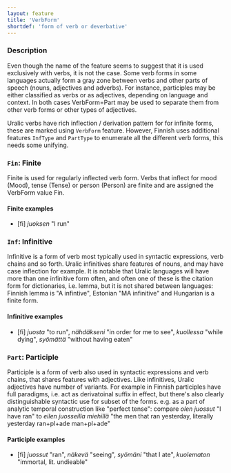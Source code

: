 ```yaml
---
layout: feature
title: 'VerbForm'
shortdef: 'form of verb or deverbative'
---
```


### Description

Even though the name of the feature seems to suggest that it is used
exclusively with verbs, it is not the case. Some verb forms in some languages
actually form a gray zone between verbs and other parts of speech (nouns,
adjectives and adverbs). For instance, participles may be either classified as
verbs or as adjectives, depending on language and context. In both cases
VerbForm=Part may be used to separate them from other verb forms or other types
of adjectives.

Uralic verbs have rich inflection / derivation pattern for for infinite forms,
these are marked using `VerbForm` feature. However, Finnish uses additional
features `InfType` and `PartType` to enumerate all the different verb forms,
this needs some unifying.

### `Fin`: Finite

Finite is used for regularly inflected verb form.  Verbs that inflect for mood
(Mood), tense (Tense) or person (Person) are finite and are assigned the
VerbForm value Fin.

#### Finite examples

* [fi] _juoksen_ "I run"

### `Inf`: Infinitive

Infinitive is a form of verb most typically used in syntactic expressions, 
verb chains and so forth. Uralic infinitives share features of nouns, and may
have case inflection for example. It is notable that Uralic languages will have
more than one infinitive form often, and often one of these is the citation
form for dictionaries, i.e. lemma, but it is not shared between languages:
Finnish lemma is "A infintive", Estonian "MA infinitive" and Hungarian is a
finite form.

#### Infinitive examples

* [fi] _juosta_ "to run", _nähdäkseni_ "in order for me to see", _kuollessa_
  "while dying", _syömättä_ "without having eaten"

### `Part`: Participle

Participle is a form of verb also used in syntactic expressions and verb
chains, that shares features with adjectives. Like infinitives, Uralic
adjectives have number of variants. For example in Finnish participles have
full paradigms, i.e.  act as derivatoinal suffix in effect, but there's also
clearly distinguishable syntactic use for subset of the forms. e.g. as a part
of analytic temporal construction like "perfect tense": compare _olen juossut_
"I have ran" to _eilen juosseilla miehillä_ "the men that ran yesterday, 
literally yesterday ran+pl+ade man+pl+ade"

#### Participle examples

* [fi] _juossut_ "ran", _näkevä_ "seeing", _syömäni_ "that I ate", 
  _kuolematon_ "immortal, lit. undieable"
